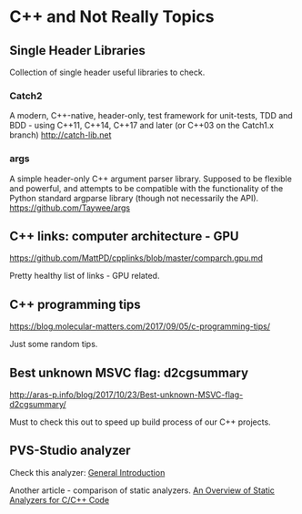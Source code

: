 # C++ and Not Really Topics

## Single Header Libraries

Collection of single header useful libraries to check.

### Catch2
A modern, C++-native, header-only, test framework for unit-tests, TDD and BDD - using C++11, C++14, C++17 and later (or C++03 on the Catch1.x branch) http://catch-lib.net

### args
A simple header-only C++ argument parser library. Supposed to be flexible and powerful, and attempts to be compatible with the functionality of the Python standard argparse library (though not necessarily the API).
https://github.com/Taywee/args

## C++ links: computer architecture - GPU
https://github.com/MattPD/cpplinks/blob/master/comparch.gpu.md

Pretty healthy list of links - GPU related.

## C++ programming tips
https://blog.molecular-matters.com/2017/09/05/c-programming-tips/

Just some random tips.

## Best unknown MSVC flag: d2cgsummary
http://aras-p.info/blog/2017/10/23/Best-unknown-MSVC-flag-d2cgsummary/

Must to check this out to speed up build process of our C++ projects.

## PVS-Studio analyzer

Check this analyzer:  [General Introduction](https://www.viva64.com/en/pvs-studio/)

Another article - comparison of static analyzers.
[An Overview of Static Analyzers for C/C++ Code](https://www.viva64.com/en/b/0397/)


